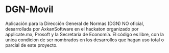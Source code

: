 DGN-Movil
=========
Aplicación para la Dirección General de Normas (DGN) NO oficial, desarrollada por AxkanSoftware en el hackaton organizado por applicate.mx, Prosoft y la Secretaria de Economía.
El código es libre, con la unica condicion de ser nombrados en los desarrollos que hagan uso total o parcial de este proyecto.

